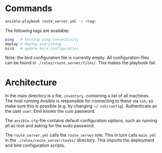 # Commands

```bash
ansible-playbook route_server.yml -t <tag> 
```

The following tags are available:

```bash
ping   # testing ping connectivity
deploy # deploy everything
bird   # update bird configuration
```

Note: the bird configuration file is currently empty. All configuration files
can be found in `./roles/route_server/files/`. This makes the playbook fail.

# Architecture

In the main directory is a file, `inventory`, containing a list of all machines.
The host running Ansible is responsible for connecting to these via `ssh`, so
make sure this is possible (e.g. by changing `~/.ssh/config`). Authenticate as
the user `user`. Emil knows the `sudo` password.

The `ansible.cfg`-file contains default configuration options, such as running
all as root and asking for the sudo password.

The `route_server.yml` calls the `route_server` role. This in turn calls
`main.yml` in the `./roles/route_server/tasks/` directory. This imports the
deployment and bird configuration scripts.
